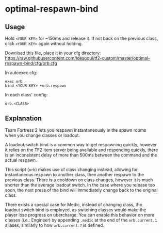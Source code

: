 # optimal-respawn-bind

## Usage

Hold `<YOUR KEY>` for ~150ms and release it. If not back on the previous class, click `<YOUR KEY>` again without holding.

Download this file, place it in your cfg directory: https://raw.githubusercontent.com/ldesgoui/tf2-custom/master/optimal-respawn-bind/cfg/orb.cfg

In autoexec.cfg:

    exec orb
    bind <YOUR KEY> +orb.respawn

In each class' config:

    orb.<CLASS>

## Explanation

Team Fortress 2 lets you respawn instantaneously in the spawn rooms when you change classes or loadout.

A loadout switch bind is a common way to get respawning quickly, however it relies on the TF2 item server being available and responding quickly, there is an inconsistent delay of more than 500ms between the command and the actual respawn.

This script (`orb`) makes use of class changing instead, allowing for instantaneous respawn to another class, then another respawn to the previous class. There is a cooldown on class changes, however it is much shorter than the average loadout switch. In the case where you release too soon, the next press of the bind will immediately change back to the original class.

There exists a special case for Medic, instead of changing class, the loadout switch bind is employed, as switching classes would make the player lose progress on ubercharge. You can enable this behavior on more classes (i.e.: Engineer) by appending `.medic` at the end of the `orb.current.1` aliases, similarly to how `orb.current.7` is defined. 
